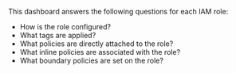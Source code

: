 This dashboard answers the following questions for each IAM role:

- How is the role configured?
- What tags are applied?
- What policies are directly attached to the role?
- What inline policies are associated with the role?
- What boundary policies are set on the role?